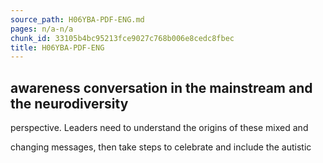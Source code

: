```yaml
---
source_path: H06YBA-PDF-ENG.md
pages: n/a-n/a
chunk_id: 33105b4bc95213fce9027c768b006e8cedc8fbec
title: H06YBA-PDF-ENG
---
```

## awareness conversation in the mainstream and the neurodiversity

perspective. Leaders need to understand the origins of these mixed and

changing messages, then take steps to celebrate and include the autistic
